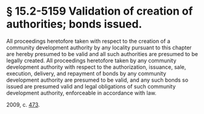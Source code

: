 # § 15.2-5159 Validation of creation of authorities; bonds issued.

<p>All proceedings heretofore taken with respect to the creation of a community development authority by any locality pursuant to this chapter are hereby presumed to be valid and all such authorities are presumed to be legally created. All proceedings heretofore taken by any community development authority with respect to the authorization, issuance, sale, execution, delivery, and repayment of bonds by any community development authority are presumed to be valid, and any such bonds so issued are presumed valid and legal obligations of such community development authority, enforceable in accordance with law.</p><p>2009, c. <a href='http://lis.virginia.gov/cgi-bin/legp604.exe?091+ful+CHAP0473'>473</a>.</p>